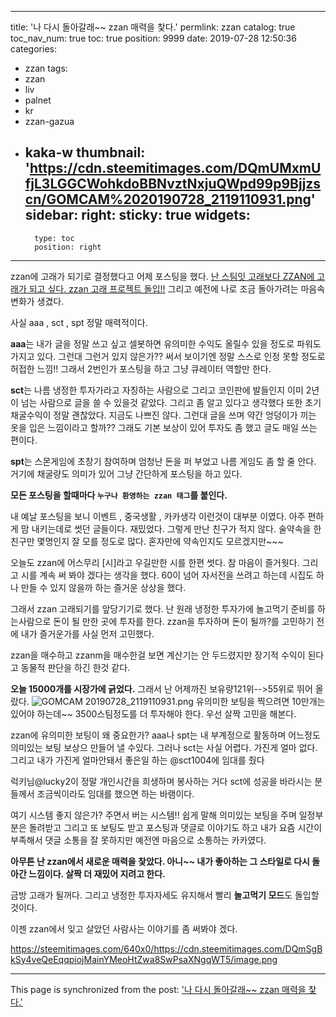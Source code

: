 
---
title: '나 다시 돌아갈래~~  zzan 매력을 찿다.'
permlink: zzan
catalog: true
toc_nav_num: true
toc: true
position: 9999
date: 2019-07-28 12:50:36
categories:
- zzan
tags:
- zzan
- liv
- palnet
- kr
- zzan-gazua
- kaka-w
thumbnail: 'https://cdn.steemitimages.com/DQmUMxmUfjL3LGGCWohkdoBBNvztNxjuQWpd99p9Bjjzscn/GOMCAM%2020190728_2119110931.png'
sidebar:
    right:
        sticky: true
widgets:
    -
        type: toc
        position: right
---


zzan에 고래가 되기로 결정했다고 어제 포스팅을 했다.
[난 스팀잇 고래보다 ZZAN에 고래가 되고 싶다. zzan 고래 프로젝트 돌입!!](https://www.steemzzang.com/zzan/@kibumh/zzan-zzan)
그리고 예전에 나로 조금 돌아가려는 마음속 변화가 생겼다. 

사실 aaa , sct , spt 정말 매력적이다. 

 **aaa**는 내가 글을 정말 쓰고 싶고 셀봇하면 유의미한 수익도
올릴수 있을 정도로 파워도 가지고 있다. 
그런대 그런거 있지 않은가?? 써서 보이기엔 정말 스스로 
인정 못할 정도로 허접한 느낌!! 그래서 2번인가 포스팅을 하고
그냥 큐레이터 역할만 한다. 
 
**sct**는 나름 냉정한 투자가라고 자칭하는 사람으로 
그리고 코인판에 발들인지 이미 2년이 넘는 사람으로
글을 쓸 수 있을것 같았다.  그리고 좀 알고 있다고 생각했다
또한 초기 채굴수익이 정말 괜찮았다.  지금도 나쁘진 않다.
그런대 글을 쓰며 약간 엉덩이가 끼는 옷을 입은 느낌이라고 할까??
그래도 기본 보상이 있어 투자도 좀 했고 글도 매일 쓰는 편이다.

**spt**는 스몬게임에 초창기 참여하며 엄청난 돈을 퍼 부었고
나름 게임도 좀 할 줄 안다. 거기에 채굴량도 의미가 있어 
그냥 간단하게 포스팅을 하고 있다. 

**모든 포스팅을 할때마다 `누구나 환영하는 zzan 태그`를 붙인다.**

내 예날 포스팅을 보니
이벤트 , 중국생활 , 카카생각 이런것이 대부분 이였다.
아주 편하게 맘 내키는데로 썻던 글들이다. 
재밌었다.  그렇게 만난 친구가 적지 않다. 
술약속을 한 친구만 몇명인지 잘 모를 정도로 많다. 
혼자만에 약속인지도 모르겠지만~~~

오늘도 zzan에 어스무리 [시]라고 우길만한 시를 
한편 썻다.  참 마음이 즐거웟다. 
그리고 시를 계속 써 봐야 겠다는 생각을 했다.
60이 넘어 자서전을 쓰려고 하는데 시집도 하나
만들 수 있지 않을까 하는 즐거운 상상을 했다. 

그래서 zzan 고래되기를 앞당기기로 했다.
난 원래 냉정한 투자가에 놀고먹기 준비를 
하는사람으로 돈이 될 만한 곳에 투자를 한다.
zzan을 투자하며 돈이 될까?를 고민하기 전에
내가 즐거운가를 사실 먼저 고민했다. 

zzan을 매수하고 zzanm을 매수한걸 보면 계산기는
안 두드렸지만  장기적 수익이 된다고 동물적 판단을 
하긴 한것 같다. 

**오늘 15000개를 시장가에 긁었다.** 
그래서 난 어제까진 보유량121위-->55위로 뛰어 올랐다.
![GOMCAM 20190728_2119110931.png](https://cdn.steemitimages.com/DQmUMxmUfjL3LGGCWohkdoBBNvztNxjuQWpd99p9Bjjzscn/GOMCAM%2020190728_2119110931.png) 
유의미한 보팅을 찍으려면 10만개는 있어야 하는데~~
3500스팀정도를 더 투자해야 한다. 우선 살짝 고민을 해본다.

zzan에 유의미한 보팅이 왜 중요한가?
aaa나 spt는 내 부계정으로 활동하며 어느정도 
의미있는 보팅 보상으 만들어 낼 수있다. 
그러나 sct는 사실 어렵다.  가진게 얼마 없다. 
그리고 내가 가진게 얼마안돼서 좋은일 하는 
@sct1004에 임대를 줬다

럭키님@lucky2이 정말 개인시간을 희생하며 봉사하는 거다
sct에 성공을 바라시는  분들께서 조금씩이라도
임대를 했으면 하는 바램이다. 

여기 시스템 좋지 않은가? 주면서 버는 시스템!!
쉽게 말해 의미있는 보팅을 주며 일정부분은 돌려받고
그리고 또 보팅도 받고  포스팅과 댓글로 이야기도 하고
내가 요즘 시간이 부족해서 댓글 소통을 잘 못하지만
예전엔 마음으로 소통하는 카카였다. 

**아무튼 난 zzan에서 새로운 매력을 찿았다.
아니~~ 내가 좋아하는 그 스타일로 다시 돌아간
느낌이다. 살짝 더 재밌어 지려고 한다.** 

금방 고래가 될꺼다. 
그리고 냉정한 투자자세도 유지해서 
빨리 **놀고먹기 모드**도 돌입할 것이다. 

이젠 zzan에서 잊고 살았던 사람사는 이야기를 
좀 써봐야 겠다. 


  


https://steemitimages.com/640x0/https://cdn.steemitimages.com/DQmSgBkSy4veQeEqqpiojMainYMeoHtZwa8SwPsaXNgqWT5/image.png

- - -

This page is synchronized from the post: ['나 다시 돌아갈래~~  zzan 매력을 찿다.'](https://steemit.com/@kibumh/zzan)
